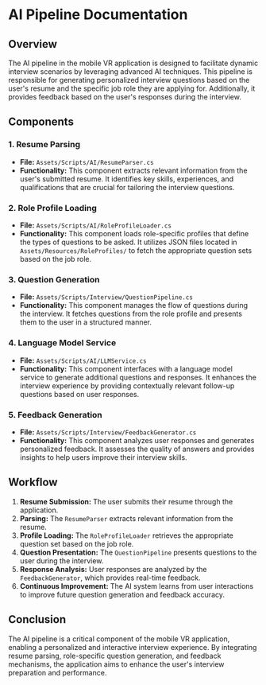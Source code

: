 # AI Pipeline Documentation

## Overview
The AI pipeline in the mobile VR application is designed to facilitate dynamic interview scenarios by leveraging advanced AI techniques. This pipeline is responsible for generating personalized interview questions based on the user's resume and the specific job role they are applying for. Additionally, it provides feedback based on the user's responses during the interview.

## Components

### 1. Resume Parsing
- **File:** `Assets/Scripts/AI/ResumeParser.cs`
- **Functionality:** This component extracts relevant information from the user's submitted resume. It identifies key skills, experiences, and qualifications that are crucial for tailoring the interview questions.

### 2. Role Profile Loading
- **File:** `Assets/Scripts/AI/RoleProfileLoader.cs`
- **Functionality:** This component loads role-specific profiles that define the types of questions to be asked. It utilizes JSON files located in `Assets/Resources/RoleProfiles/` to fetch the appropriate question sets based on the job role.

### 3. Question Generation
- **File:** `Assets/Scripts/Interview/QuestionPipeline.cs`
- **Functionality:** This component manages the flow of questions during the interview. It fetches questions from the role profile and presents them to the user in a structured manner.

### 4. Language Model Service
- **File:** `Assets/Scripts/AI/LLMService.cs`
- **Functionality:** This component interfaces with a language model service to generate additional questions and responses. It enhances the interview experience by providing contextually relevant follow-up questions based on user responses.

### 5. Feedback Generation
- **File:** `Assets/Scripts/Interview/FeedbackGenerator.cs`
- **Functionality:** This component analyzes user responses and generates personalized feedback. It assesses the quality of answers and provides insights to help users improve their interview skills.

## Workflow
1. **Resume Submission:** The user submits their resume through the application.
2. **Parsing:** The `ResumeParser` extracts relevant information from the resume.
3. **Profile Loading:** The `RoleProfileLoader` retrieves the appropriate question set based on the job role.
4. **Question Presentation:** The `QuestionPipeline` presents questions to the user during the interview.
5. **Response Analysis:** User responses are analyzed by the `FeedbackGenerator`, which provides real-time feedback.
6. **Continuous Improvement:** The AI system learns from user interactions to improve future question generation and feedback accuracy.

## Conclusion
The AI pipeline is a critical component of the mobile VR application, enabling a personalized and interactive interview experience. By integrating resume parsing, role-specific question generation, and feedback mechanisms, the application aims to enhance the user's interview preparation and performance.